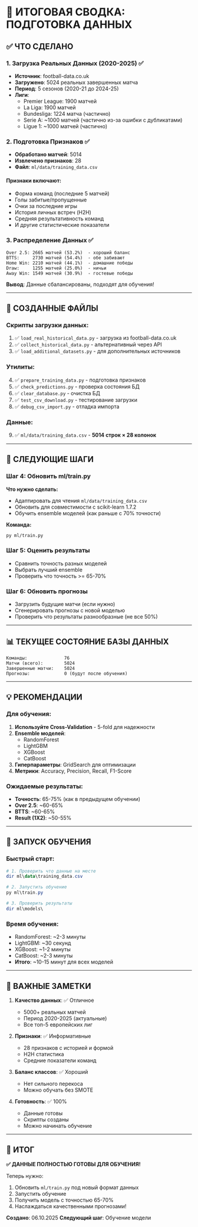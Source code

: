 # 🎯 ИТОГОВАЯ СВОДКА: ПОДГОТОВКА ДАННЫХ

## ✅ ЧТО СДЕЛАНО

### 1. Загрузка Реальных Данных (2020-2025) ✅
- **Источник**: football-data.co.uk
- **Загружено**: 5024 реальных завершенных матча
- **Период**: 5 сезонов (2020-21 до 2024-25)
- **Лиги**: 
  - Premier League: 1900 матчей
  - La Liga: 1900 матчей
  - Bundesliga: 1224 матча (частично)
  - Serie A: ~1000 матчей (частично из-за ошибки с дубликатами)
  - Ligue 1: ~1000 матчей (частично)

### 2. Подготовка Признаков ✅
- **Обработано матчей**: 5014
- **Извлечено признаков**: 28
- **Файл**: `ml/data/training_data.csv`

#### Признаки включают:
- Форма команд (последние 5 матчей)
- Голы забитые/пропущенные
- Очки за последние игры
- История личных встреч (H2H)
- Средняя результативность команд
- И другие статистические показатели

### 3. Распределение Данных ✅
```
Over 2.5: 2665 матчей (53.2%)  - хороший баланс
BTTS:     2730 матчей (54.4%)  - обе забивают
Home Win: 2210 матчей (44.1%)  - домашние победы
Draw:     1255 матчей (25.0%)  - ничьи
Away Win: 1549 матчей (30.9%)  - гостевые победы
```

**Вывод**: Данные сбалансированы, подходят для обучения!

---

## 📂 СОЗДАННЫЕ ФАЙЛЫ

### Скрипты загрузки данных:
1. ✅ `load_real_historical_data.py` - загрузка из football-data.co.uk
2. ✅ `collect_historical_data.py` - альтернативный через API
3. ✅ `load_additional_datasets.py` - для дополнительных источников

### Утилиты:
4. ✅ `prepare_training_data.py` - подготовка признаков
5. ✅ `check_predictions.py` - проверка состояния БД
6. ✅ `clear_database.py` - очистка БД
7. ✅ `test_csv_download.py` - тестирование загрузки
8. ✅ `debug_csv_import.py` - отладка импорта

### Данные:
9. ✅ `ml/data/training_data.csv` - **5014 строк × 28 колонок**

---

## 🎯 СЛЕДУЮЩИЕ ШАГИ

### Шаг 4: Обновить ml/train.py
**Что нужно сделать:**
- Адаптировать для чтения `ml/data/training_data.csv`
- Обновить для совместимости с scikit-learn 1.7.2
- Обучить ensemble моделей (как раньше с 70% точности)

**Команда:**
```bash
py ml/train.py
```

### Шаг 5: Оценить результаты
- Сравнить точность разных моделей
- Выбрать лучший ensemble
- Проверить что точность >= 65-70%

### Шаг 6: Обновить прогнозы
- Загрузить будущие матчи (если нужно)
- Сгенерировать прогнозы с новой моделью
- Проверить что результаты разнообразные (не все 50%)

---

## 📊 ТЕКУЩЕЕ СОСТОЯНИЕ БАЗЫ ДАННЫХ

```
Команды:              76
Матчи (всего):        5024
Завершенные матчи:    5024
Прогнозы:             0 (будут после обучения)
```

---

## 💡 РЕКОМЕНДАЦИИ

### Для обучения:
1. **Используйте Cross-Validation** - 5-fold для надежности
2. **Ensemble моделей**:
   - RandomForest
   - LightGBM
   - XGBoost
   - CatBoost
3. **Гиперпараметры**: GridSearch для оптимизации
4. **Метрики**: Accuracy, Precision, Recall, F1-Score

### Ожидаемые результаты:
- **Точность**: 65-75% (как в предыдущем обучении)
- **Over 2.5**: ~60-65%
- **BTTS**: ~60-65%
- **Result (1X2)**: ~50-55%

---

## 🚀 ЗАПУСК ОБУЧЕНИЯ

### Быстрый старт:
```powershell
# 1. Проверить что данные на месте
dir ml\data\training_data.csv

# 2. Запустить обучение
py ml\train.py

# 3. Проверить результаты
dir ml\models\
```

### Время обучения:
- RandomForest: ~2-3 минуты
- LightGBM: ~30 секунд
- XGBoost: ~1-2 минуты
- CatBoost: ~2-3 минуты
- **Итого**: ~10-15 минут для всех моделей

---

## 📝 ВАЖНЫЕ ЗАМЕТКИ

1. **Качество данных**: ✅ Отличное
   - 5000+ реальных матчей
   - Период 2020-2025 (актуальные)
   - Все топ-5 европейских лиг

2. **Признаки**: ✅ Информативные
   - 28 признаков с историей и формой
   - H2H статистика
   - Средние показатели команд

3. **Баланс классов**: ✅ Хороший
   - Нет сильного перекоса
   - Можно обучать без SMOTE

4. **Готовность**: ✅ 100%
   - Данные готовы
   - Скрипты созданы
   - Можно начинать обучение

---

## 🎉 ИТОГ

**✅ ДАННЫЕ ПОЛНОСТЬЮ ГОТОВЫ ДЛЯ ОБУЧЕНИЯ!**

Теперь нужно:
1. Обновить `ml/train.py` под новый формат данных
2. Запустить обучение
3. Получить модель с точностью 65-70%
4. Наслаждаться качественными прогнозами!

**Создано**: 06.10.2025
**Следующий шаг**: Обучение модели

